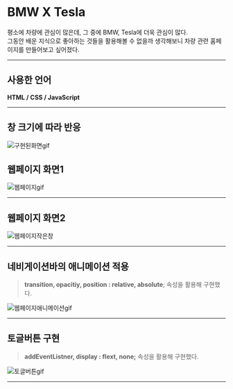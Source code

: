 
# BMW X Tesla

평소에 차량에 관심이 많은데, 그 중에 BMW, Tesla에 더욱 관심이 많다.<br/>
그동안 배운 지식으로 좋아하는 것들을 활용해볼 수 없을까 생각해보니 차량 관련 홈페이지를 만들어보고 싶어졌다.

----

## 사용한 언어

**HTML / CSS / JavaScript**




----

## 창 크기에 따라 반응 

![구현된화면gif](https://user-images.githubusercontent.com/89075605/138601844-b4276fd9-822a-4a6c-b454-0a0e6acc0618.gif)


## 웹페이지 화면1
![웹페이지gif](https://user-images.githubusercontent.com/89075605/138601639-0f34beac-4a5b-455f-b872-1f7f4beaecd6.gif)

----

## 웹페이지 화면2
![웹페이지작은창](https://user-images.githubusercontent.com/89075605/138601661-0fcb5b2b-5b41-4c93-ad9a-bb8a9f1b1114.gif)

----

## 네비게이션바의 애니메이션 적용
> **transition, opacitiy, position : relative, absolute**; 속성을 활용해 구현했다.

![웹페이지애니메이션gif](https://user-images.githubusercontent.com/89075605/138601725-a015ccf2-6178-4aa3-8c0a-d78a7198d646.gif)

----

## 토글버튼 구현 
> **addEventListner, display : flext, none;** 속성을 활용해 구현했다.

![토글버튼gif](https://user-images.githubusercontent.com/89075605/138601732-9ab13c32-d85d-43de-8ffc-61f7596512ee.gif)

----
